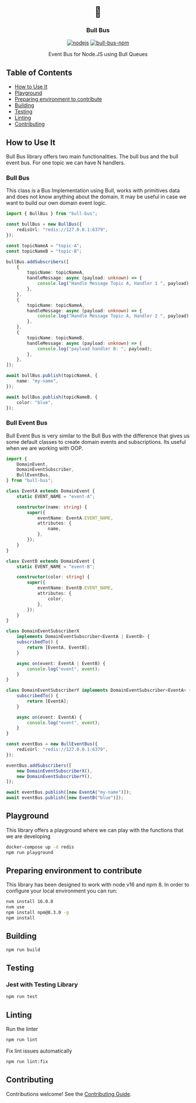 <h1 align="center">🚀</h1>
<h3 align="center">Bull Bus</h3>

<p align="center">
    <a href="https://github.com/AlbertHernandez/bull-bus/actions/workflows/nodejs.yml?branch=main"><img src="https://github.com/AlbertHernandez/bull-bus/actions/workflows/nodejs.yml/badge.svg?branch=main" alt="nodejs"/></a>
    <a href="https://www.npmjs.com/package/bull-bus"><img src="https://img.shields.io/npm/v/bull-bus.svg" alt="bull-bus-npm"/></a>
</p>

<p align="center">
  Event Bus for Node.JS using Bull Queues
</p>

## Table of Contents

* [How to Use It](#how-to-use-it)
* [Playground](#playground)
* [Preparing environment to contribute](#preparing-environment)
* [Building](#building)
* [Testing](#testing)
* [Linting](#linting)
* [Contributing](#contributing)

## How to Use It

Bull Bus library offers two main functionalities. The bull bus and the bull event bus. For one topic we can have N
handlers.

### Bull Bus

This class is a Bus Implementation using Bull, works with primitives data and does not know anything about the domain.
It may be useful in case we want to build our own domain event logic.

```ts
import { BullBus } from "bull-bus";

const bullBus = new BullBus({
    redisUrl: "redis://127.0.0.1:6379",
});

const topicNameA = "topic-A";
const topicNameB = "topic-B";

bullBus.addSubscribers([
    {
        topicName: topicNameA,
        handleMessage: async (payload: unknown) => {
            console.log("Handle Message Topic A, Handler 1 ", payload);
        },
    },
    {
        topicName: topicNameA,
        handleMessage: async (payload: unknown) => {
            console.log("Handle Message Topic A, Handler 2 ", payload);
        },
    },
    {
        topicName: topicNameB,
        handleMessage: async (payload: unknown) => {
            console.log("payload handler B: ", payload);
        },
    },
]);

await bullBus.publish(topicNameA, {
    name: "my-name",
});

await bullBus.publish(topicNameB, {
    color: "blue",
});
```

### Bull Event Bus

Bull Event Bus is very similar to the Bull Bus with the difference that gives us some default classes to create domain
events and subscriptions. Its useful when we are working with OOP.

```ts
import {
    DomainEvent,
    DomainEventSubscriber,
    BullEventBus,
} from "bull-bus";

class EventA extends DomainEvent {
    static EVENT_NAME = "event-A";

    constructor(name: string) {
        super({
            eventName: EventA.EVENT_NAME,
            attributes: {
                name,
            },
        });
    }
}

class EventB extends DomainEvent {
    static EVENT_NAME = "event-B";

    constructor(color: string) {
        super({
            eventName: EventB.EVENT_NAME,
            attributes: {
                color,
            },
        });
    }
}

class DomainEventSubscriberX
    implements DomainEventSubscriber<EventA | EventB> {
    subscribedTo() {
        return [EventA, EventB];
    }

    async on(event: EventA | EventB) {
        console.log("event", event);
    }
}

class DomainEventSubscriberY implements DomainEventSubscriber<EventA> {
    subscribedTo() {
        return [EventA];
    }

    async on(event: EventA) {
        console.log("event", event);
    }
}

const eventBus = new BullEventBus({
    redisUrl: "redis://127.0.0.1:6379",
});

eventBus.addSubscribers([
    new DomainEventSubscriberX(),
    new DomainEventSubscriberY(),
]);

await eventBus.publish([new EventA("my-name")]);
await eventBus.publish([new EventB("blue")]);
```

## Playground

This library offers a playground where we can play with the functions that we are developing

```bash
docker-compose up -d redis
npm run playground
```

## Preparing environment to contribute

This library has been designed to work with node v16 and npm 8. In order to configure your local environment you can
run:

```bash
nvm install 16.0.0
nvm use
npm install npm@8.3.0 -g
npm install
```

## Building

```bash
npm run build
```

## Testing

### Jest with Testing Library

```bash
npm run test
```

## Linting

Run the linter

```bash
npm run lint
```

Fix lint issues automatically

```bash
npm run lint:fix
```

## Contributing

Contributions welcome! See
the [Contributing Guide](https://github.com/AlbertHernandez/bull-bus/blob/main/CONTRIBUTING.md).
